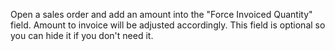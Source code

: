 Open a sales order and add an amount into the "Force Invoiced Quantity"
field. Amount to invoice will be adjusted accordingly. This field is
optional so you can hide it if you don't need it.
